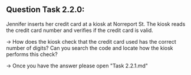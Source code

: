 Question Task 2.2.0:
--------------------

Jennifer inserts her credit card at a kiosk at Norreport St. 
The kiosk reads the credit card number and verifies if the credit card is valid. 

-> How does the kiosk check that the credit card used has the correct number of digits? 
	Can you search the code and locate 
	how the kiosk performs this check?

-> Once you have the answer please open "Task 2.2.1.md"
 
